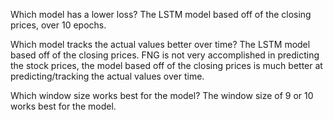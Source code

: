 Which model has a lower loss?
The LSTM model based off of the closing prices, over 10 epochs.


Which model tracks the actual values better over time?
The LSTM model based off of the closing prices. FNG is not very accomplished in predicting the stock prices, the model based off of the closing prices is much better at predicting/tracking the actual values over time.


Which window size works best for the model?
The window size of 9 or 10 works best for the model.
